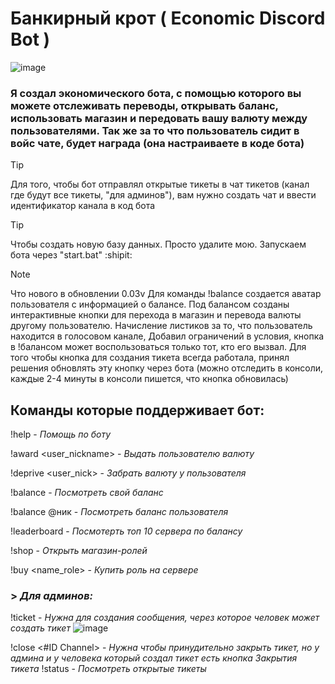 # Банкирный крот ( Economic Discord Bot )
![image](https://github.com/user-attachments/assets/82414720-c4c6-4c9f-ae15-487e56352286)

### Я создал экономического бота, с помощью которого вы можете отслеживать переводы, открывать баланс, использовать магазин и передовать вашу валюту между пользователями. Так же за то что пользователь сидит в войс чате, будет награда (она настраиваете в коде бота)

> [!TIP]
> Для того, чтобы бот отправлял открытые тикеты в чат тикетов (канал где будут все тикеты, "для админов"), вам нужно создать чат и ввести идентификатор канала в код бота

> [!TIP]
> Чтобы создать новую базу данных. Просто удалите мою. Запускаем бота через "start.bat" :shipit:

> [!NOTE]
> Что нового в обновлении 0.03v
> Для команды !balance создается аватар пользователя с информацией о балансе. Под балансом созданы интерактивные кнопки для перехода в магазин и перевода валюты другому пользователю. Начисление листиков за то, что пользователь находится в голосовом канале, Добавил ограничений в условия, кнопка в !балансом может воспользоваться только тот, кто его вызвал. Для того чтобы кнопка для создания тикета всегда работала, принял решения обновлять эту кнопку через бота (можно отследить в консоли, каждые 2-4 минуты в консоли пишется, что кнопка обновилась)

## Команды которые поддерживает бот:
!help - _Помощь по боту_

!award <user_nickname> <amount> - _Выдать пользователю валюту_

!deprive <user_nick> <amount> - _Забрать валюту у пользователя_

!balance - _Посмотреть свой баланс_

!balance @ник - _Посмотреть баланс пользователя_

!leaderboard - _Посмотерть топ 10 сервера по балансу_

!shop - _Открыть магазин-ролей_

!buy <name_role> - _Купить роль на сервере_

### > ___Для админов:___
!ticket - _Нужна для создания сообщения, через которое человек может создать тикет_
![image](https://github.com/user-attachments/assets/a117696e-67e8-4250-92aa-e8f9f9c9796b)

!close <#ID Channel> - _Нужна чтобы принудительно закрыть тикет, но у админа и у человека который создал тикет есть кнопка Закрытия тикета_
!status - _Посмотреть открытые тикеты_
